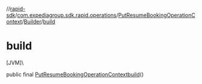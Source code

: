 //[rapid-sdk](../../../../index.md)/[com.expediagroup.sdk.rapid.operations](../../index.md)/[PutResumeBookingOperationContext](../index.md)/[Builder](index.md)/[build](build.md)

# build

[JVM]\

public final [PutResumeBookingOperationContext](../index.md)[build](build.md)()

